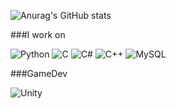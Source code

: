 ![Anurag's GitHub stats](https://github-readme-stats.vercel.app/api?username=g0dm0d&show_icons=true&theme=discord_old_blurple)

###I work on

![Python](https://img.shields.io/badge/python-3670A0?style=for-the-badge&logo=python&logoColor=ffdd54)
![C](https://img.shields.io/badge/c-%2300599C.svg?style=for-the-badge&logo=c&logoColor=white)
![C#](https://img.shields.io/badge/c%23-%23239120.svg?style=for-the-badge&logo=c-sharp&logoColor=white)
![C++](https://img.shields.io/badge/c++-%2300599C.svg?style=for-the-badge&logo=c%2B%2B&logoColor=white)
![MySQL](https://img.shields.io/badge/mysql-%2300f.svg?style=for-the-badge&logo=mysql&logoColor=white)

###GameDev

![Unity](https://img.shields.io/badge/unity-%23000000.svg?style=for-the-badge&logo=unity&logoColor=white)
